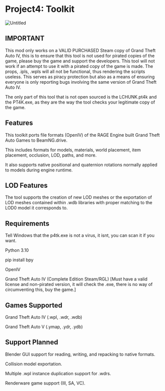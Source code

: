 # Project4: Toolkit
![Untitled](https://user-images.githubusercontent.com/122072742/216810531-f371fdc5-3dca-48b1-b5c8-b27ab0d578a2.png)


## IMPORTANT
This mod only works on a VALID PURCHASED Steam copy of Grand Theft Auto IV, this is to ensure that this tool is not used for pirated copies of the game, please buy the game and support the developers. This tool will not work if an attempt to use it with a pirated copy of the game is made. The props, .ipls, .wpls will all not be functional, thus rendering the scripts useless. This serves as piracy protection but also as a means of ensuring everyone is only reporting bugs involving the same version of Grand Theft Auto IV. 

The only part of this tool that is not open sourced is the LCHUNK.pt4k and the PT4K.exe, as they are the way the tool checks your legitimate copy of the game.

## Features

This toolkit ports file formats (OpenIV) of the RAGE Engine built Grand Theft Auto Games to BeamNG.drive.

This includes formats for models, materials, world placement, item placement, occlusion, LOD, paths, and more.

It also supports native positional and quaternion rotations normally applied to models during engine runtime. 

## LOD Features
The tool supports the creation of new LOD meshes or the exportation of LOD meshes contained within .wdb libraries with proper matching to the LOD0 model it corresponds to.

## Requirements
Tell Windows that the p4tk.exe is not a virus, it isnt, you can scan it if you want.

Python 3.10

pip install bpy

OpenIV

Grand Theft Auto IV (Complete Edition Steam/RGL) [Must have a valid license and non-pirated version, it will check the .exe, there is no way of circumventing this, buy the game.]

## Games Supported
Grand Theft Auto IV (.wpl, .wdr, .wdb)

Grand Theft Auto V (.ymap, .ydr, .ydb)

## Support Planned
Blender GUI support for reading, writing, and repacking to native formats.

Collision model exportation.

Multiple .wpl instance duplication support for .wdrs.

Renderware game support (III, SA, VC).
